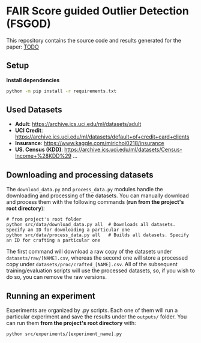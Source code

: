 # FAIR Score guided Outlier Detection (FSGOD)

This repository contains the source code and results generated for the paper: [TODO](www.google.com)


## Setup

**Install dependencies**
```bash
python -m pip install -r requirements.txt
```

## Used Datasets

* **Adult**: https://archive.ics.uci.edu/ml/datasets/adult 
* **UCI Credit**: https://archive.ics.uci.edu/ml/datasets/default+of+credit+card+clients 
* **Insurance**: https://www.kaggle.com/mirichoi0218/insurance
* **US. Census (KDD)**: https://archive.ics.uci.edu/ml/datasets/Census-Income+%28KDD%29
...

## Downloading and processing datasets

The `download_data.py` and `process_data.py` modules handle the downloading and processing of the datasets. You can manually
download and process them with the following commands (**run from the project's root directory**):

```
# from project's root folder
python src/data/download_data.py all  # Downloads all datasets. Specify an ID for downloading a particular one
python src/data/process_data.py all   # Builds all datasets. Specify an ID for crafting a particular one
```

The first command will download a raw copy of the datasets under `datasets/raw/[NAME].csv`, whereas the second one will store a processed 
copy under `datasets/proc/crafted_[NAME].csv`. All of the subsequent training/evaluation scripts will use the processed datasets, 
so, if you wish to do so, you can remove the raw versions.

## Running an experiment

Experiments are organized by .py scripts. Each one of them will run a particular experiment and save the results under 
the `outputs/` folder. You can run them **from the project's root directory** with:

```
python src/experiments/[experiment_name].py
```

